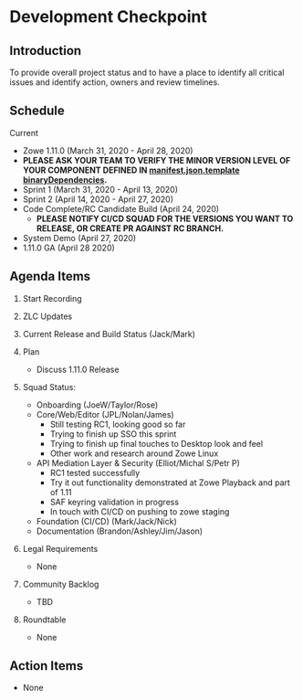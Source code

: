 # Development Checkpoint

Introduction
------------
To provide overall project status and to have a place to identify all critical issues and identify action, owners and review timelines.

Schedule
--------

Current
- Zowe 1.11.0 (March 31, 2020 - April 28, 2020)
-  **PLEASE ASK YOUR TEAM TO VERIFY THE MINOR VERSION LEVEL OF YOUR COMPONENT DEFINED IN [manifest.json.template binaryDependencies](https://github.com/zowe/zowe-install-packaging/blob/staging/manifest.json.template#L13).**
- Sprint 1 (March 31, 2020 - April 13, 2020)
- Sprint 2 (April 14, 2020 - April 27, 2020)
- Code Complete/RC Candidate Build (April 24, 2020)
   - **PLEASE NOTIFY CI/CD SQUAD FOR THE VERSIONS YOU WANT TO RELEASE, OR CREATE PR AGAINST RC BRANCH.**
- System Demo (April 27, 2020)
- 1.11.0 GA (April 28 2020)


Agenda Items
------------
1. Start Recording
2. ZLC Updates
3. Current Release and Build Status (Jack/Mark)
4. Plan
     - Discuss 1.11.0 Release
5. Squad Status:
    - Onboarding (JoeW/Taylor/Rose)
    - Core/Web/Editor (JPL/Nolan/James)
      - Still testing RC1, looking good so far
      - Trying to finish up SSO this sprint
      - Trying to finish up final touches to Desktop look and feel
      - Other work and research around Zowe Linux
    - API Mediation Layer & Security (Elliot/Michal S/Petr P)
      - RC1 tested successfully
      - Try it out functionality demonstrated at Zowe Playback and part of 1.11
      - SAF keyring validation in progress
      - In touch with CI/CD on pushing to zowe staging 
    - Foundation (CI/CD) (Mark/Jack/Nick)
    - Documentation (Brandon/Ashley/Jim/Jason)

6. Legal Requirements
    - None

7. Community Backlog
    - TBD
8. Roundtable
    - None

Action Items
------------
- None
